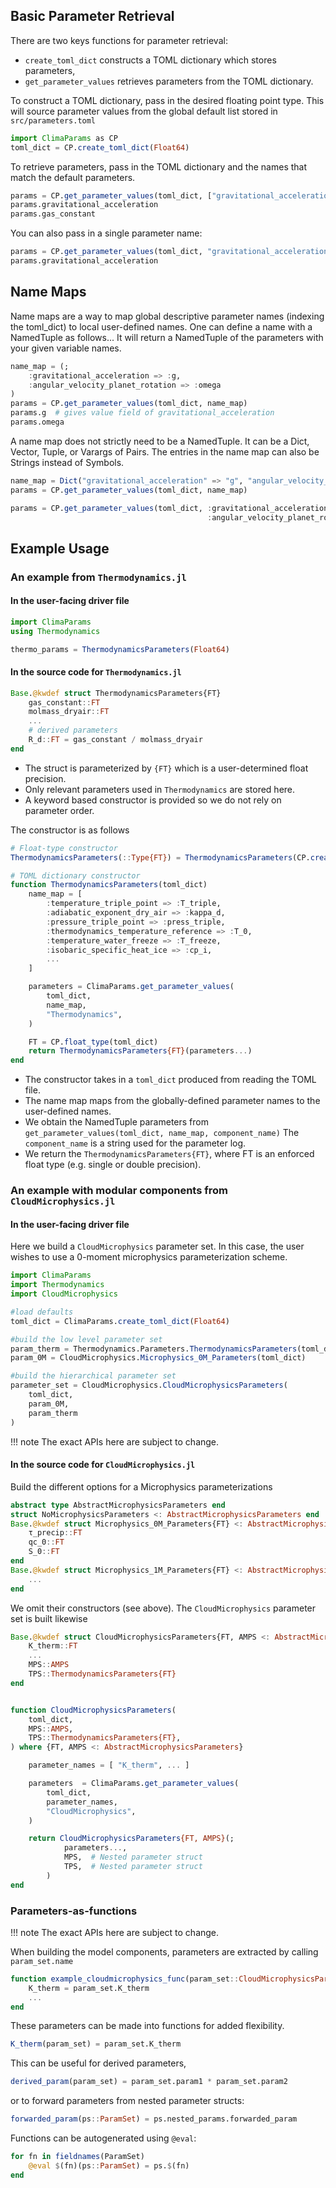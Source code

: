 ## Basic Parameter Retrieval

There are two keys functions for parameter retrieval:
- `create_toml_dict` constructs a TOML dictionary which stores parameters,
- `get_parameter_values` retrieves parameters from the TOML dictionary.

To construct a TOML dictionary, pass in the desired floating point type. 
This will source parameter values from the global default list stored in `src/parameters.toml`
```julia
import ClimaParams as CP
toml_dict = CP.create_toml_dict(Float64)
```
To retrieve parameters, pass in the TOML dictionary and the names that match the default parameters.
```julia
params = CP.get_parameter_values(toml_dict, ["gravitational_acceleration", "gas_constant"])
params.gravitational_acceleration
params.gas_constant
```
You can also pass in a single parameter name:
```julia
params = CP.get_parameter_values(toml_dict, "gravitational_acceleration")
params.gravitational_acceleration
```

## Name Maps
Name maps are a way to map global descriptive parameter names (indexing the toml_dict) 
to local user-defined names. One can define a name with a NamedTuple as follows...
It will return a NamedTuple of the parameters with your given variable names.
```julia
name_map = (;
    :gravitational_acceleration => :g,
    :angular_velocity_planet_rotation => :omega
)
params = CP.get_parameter_values(toml_dict, name_map)
params.g  # gives value field of gravitational_acceleration
params.omega
```
A name map does not strictly need to be a NamedTuple. It can be a Dict, Vector, Tuple, or Varargs of Pairs.
The entries in the name map can also be Strings instead of Symbols.

```julia
name_map = Dict("gravitational_acceleration" => "g", "angular_velocity_planet_rotation" => "omega")
params = CP.get_parameter_values(toml_dict, name_map)

params = CP.get_parameter_values(toml_dict, :gravitational_acceleration => :g,
                                            :angular_velocity_planet_rotation => :omega)
```

## Example Usage

### An example from `Thermodynamics.jl`

#### In the user-facing driver file
```julia
import ClimaParams
using Thermodynamics

thermo_params = ThermodynamicsParameters(Float64)
```

#### In the source code for `Thermodynamics.jl`

```julia
Base.@kwdef struct ThermodynamicsParameters{FT}
    gas_constant::FT
    molmass_dryair::FT
    ...
    # derived parameters
    R_d::FT = gas_constant / molmass_dryair
end
```
- The struct is parameterized by `{FT}` which is a user-determined float precision.
- Only relevant parameters used in `Thermodynamics` are stored here.
- A keyword based constructor is provided so we do not rely on parameter order.

The constructor is as follows
```julia
# Float-type constructor
ThermodynamicsParameters(::Type{FT}) = ThermodynamicsParameters(CP.create_toml_dict(FT))

# TOML dictionary constructor
function ThermodynamicsParameters(toml_dict)
    name_map = [
        :temperature_triple_point => :T_triple,
        :adiabatic_exponent_dry_air => :kappa_d,
        :pressure_triple_point => :press_triple,
        :thermodynamics_temperature_reference => :T_0,
        :temperature_water_freeze => :T_freeze,
        :isobaric_specific_heat_ice => :cp_i,
        ...
    ]

    parameters = ClimaParams.get_parameter_values(
        toml_dict,
        name_map,
        "Thermodynamics",
    )

    FT = CP.float_type(toml_dict)
    return ThermodynamicsParameters{FT}(parameters...)
end
```

- The constructor takes in a `toml_dict` produced from reading the TOML file.
- The name map maps from the globally-defined parameter names to the user-defined names. 
- We obtain the NamedTuple parameters from `get_parameter_values(toml_dict, name_map, component_name)` The `component_name` is a string used for the parameter log.
- We return the `ThermodynamicsParameters{FT}`, where FT is an enforced float type (e.g. single or double precision).


### An example with modular components from `CloudMicrophysics.jl`

#### In the user-facing driver file

Here we build a `CloudMicrophysics` parameter set. In this case, the user wishes to use a
0-moment microphysics parameterization scheme.
```julia
import ClimaParams
import Thermodynamics
import CloudMicrophysics

#load defaults
toml_dict = ClimaParams.create_toml_dict(Float64)

#build the low level parameter set
param_therm = Thermodynamics.Parameters.ThermodynamicsParameters(toml_dict)
param_0M = CloudMicrophysics.Microphysics_0M_Parameters(toml_dict)

#build the hierarchical parameter set
parameter_set = CloudMicrophysics.CloudMicrophysicsParameters(
    toml_dict,
    param_0M,
    param_therm
)
```
!!! note
    The exact APIs here are subject to change.

#### In the source code for `CloudMicrophysics.jl`

Build the different options for a Microphysics parameterizations
```julia
abstract type AbstractMicrophysicsParameters end
struct NoMicrophysicsParameters <: AbstractMicrophysicsParameters end
Base.@kwdef struct Microphysics_0M_Parameters{FT} <: AbstractMicrophysicsParameters
    τ_precip::FT
    qc_0::FT
    S_0::FT
end
Base.@kwdef struct Microphysics_1M_Parameters{FT} <: AbstractMicrophysicsParameters
    ...
end
```
We omit their constructors (see above). The `CloudMicrophysics` parameter set is built likewise

```julia
Base.@kwdef struct CloudMicrophysicsParameters{FT, AMPS <: AbstractMicrophysicsParameters}
    K_therm::FT
    ...
    MPS::AMPS
    TPS::ThermodynamicsParameters{FT}
end


function CloudMicrophysicsParameters(
    toml_dict,
    MPS::AMPS,
    TPS::ThermodynamicsParameters{FT},
) where {FT, AMPS <: AbstractMicrophysicsParameters}

    parameter_names = [ "K_therm", ... ]

    parameters  = ClimaParams.get_parameter_values(
        toml_dict,
        parameter_names,
        "CloudMicrophysics",
    )

    return CloudMicrophysicsParameters{FT, AMPS}(;
            parameters...,
            MPS,  # Nested parameter struct
            TPS,  # Nested parameter struct
        )
end
```

### Parameters-as-functions

!!! note
    The exact APIs here are subject to change.

When building the model components, parameters are extracted by calling `param_set.name`
```julia
function example_cloudmicrophysics_func(param_set::CloudMicrophysicsParameters,...)
    K_therm = param_set.K_therm
    ...
end
```
These parameters can be made into functions for added flexibility.
```julia
K_therm(param_set) = param_set.K_therm
```
This can be useful for derived parameters,
```julia
derived_param(param_set) = param_set.param1 * param_set.param2
```
or to forward parameters from nested parameter structs:
```julia
forwarded_param(ps::ParamSet) = ps.nested_params.forwarded_param
```

Functions can be autogenerated using `@eval`:
```julia
for fn in fieldnames(ParamSet)
    @eval $(fn)(ps::ParamSet) = ps.$(fn)
end
```
